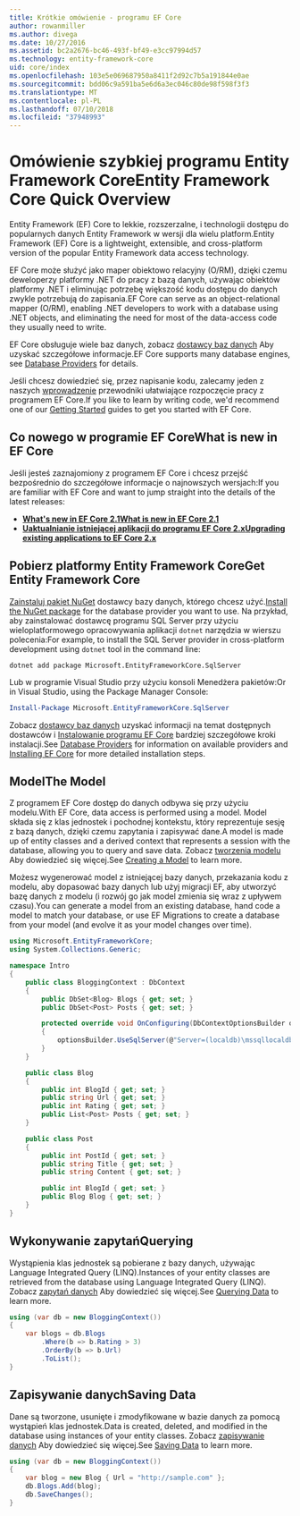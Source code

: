 ```yaml
---
title: Krótkie omówienie - programu EF Core
author: rowanmiller
ms.author: divega
ms.date: 10/27/2016
ms.assetid: bc2a2676-bc46-493f-bf49-e3cc97994d57
ms.technology: entity-framework-core
uid: core/index
ms.openlocfilehash: 103e5e069687950a8411f2d92c7b5a191844e0ae
ms.sourcegitcommit: bdd06c9a591ba5e6d6a3ec046c80de98f598f3f3
ms.translationtype: MT
ms.contentlocale: pl-PL
ms.lasthandoff: 07/10/2018
ms.locfileid: "37948993"
---
```

# <a name="entity-framework-core-quick-overview"></a><span data-ttu-id="bd2a3-102">Omówienie szybkiej programu Entity Framework Core</span><span class="sxs-lookup"><span data-stu-id="bd2a3-102">Entity Framework Core Quick Overview</span></span>

<span data-ttu-id="bd2a3-103">Entity Framework (EF) Core to lekkie, rozszerzalne, i technologii dostępu do popularnych danych Entity Framework w wersji dla wielu platform.</span><span class="sxs-lookup"><span data-stu-id="bd2a3-103">Entity Framework (EF) Core is a lightweight, extensible, and cross-platform version of the popular Entity Framework data access technology.</span></span>

<span data-ttu-id="bd2a3-104">EF Core może służyć jako maper obiektowo relacyjny (O/RM), dzięki czemu deweloperzy platformy .NET do pracy z bazą danych, używając obiektów platformy .NET i eliminując potrzebę większość kodu dostępu do danych zwykle potrzebują do zapisania.</span><span class="sxs-lookup"><span data-stu-id="bd2a3-104">EF Core can serve as an object-relational mapper (O/RM), enabling .NET developers to work with a database using .NET objects, and eliminating the need for most of the data-access code they usually need to write.</span></span>

<span data-ttu-id="bd2a3-105">EF Core obsługuje wiele baz danych, zobacz [dostawcy baz danych](providers/index.md) Aby uzyskać szczegółowe informacje.</span><span class="sxs-lookup"><span data-stu-id="bd2a3-105">EF Core supports many database engines, see [Database Providers](providers/index.md) for details.</span></span>

<span data-ttu-id="bd2a3-106">Jeśli chcesz dowiedzieć się, przez napisanie kodu, zalecamy jeden z naszych [wprowadzenie](get-started/index.md) przewodniki ułatwiające rozpoczęcie pracy z programem EF Core.</span><span class="sxs-lookup"><span data-stu-id="bd2a3-106">If you like to learn by writing code, we'd recommend one of our [Getting Started](get-started/index.md) guides to get you started with EF Core.</span></span>

## <a name="what-is-new-in-ef-core"></a><span data-ttu-id="bd2a3-107">Co nowego w programie EF Core</span><span class="sxs-lookup"><span data-stu-id="bd2a3-107">What is new in EF Core</span></span>

<span data-ttu-id="bd2a3-108">Jeśli jesteś zaznajomiony z programem EF Core i chcesz przejść bezpośrednio do szczegółowe informacje o najnowszych wersjach:</span><span class="sxs-lookup"><span data-stu-id="bd2a3-108">If you are familiar with EF Core and want to jump straight into the details of the latest releases:</span></span>

- <span data-ttu-id="bd2a3-109">**[What's new in EF Core 2.1](xref:core/what-is-new/ef-core-2.1)**</span><span class="sxs-lookup"><span data-stu-id="bd2a3-109">**[What is new in EF Core 2.1](xref:core/what-is-new/ef-core-2.1)**</span></span>
- <span data-ttu-id="bd2a3-110">**[Uaktualnianie istniejącej aplikacji do programu EF Core 2.x](xref:core/miscellaneous/1x-2x-upgrade)**</span><span class="sxs-lookup"><span data-stu-id="bd2a3-110">**[Upgrading existing applications to EF Core 2.x](xref:core/miscellaneous/1x-2x-upgrade)**</span></span>


## <a name="get-entity-framework-core"></a><span data-ttu-id="bd2a3-111">Pobierz platformy Entity Framework Core</span><span class="sxs-lookup"><span data-stu-id="bd2a3-111">Get Entity Framework Core</span></span>

<span data-ttu-id="bd2a3-112">[Zainstaluj pakiet NuGet](https://docs.nuget.org/ndocs/quickstart/use-a-package) dostawcy bazy danych, którego chcesz użyć.</span><span class="sxs-lookup"><span data-stu-id="bd2a3-112">[Install the NuGet package](https://docs.nuget.org/ndocs/quickstart/use-a-package) for the database provider you want to use.</span></span> <span data-ttu-id="bd2a3-113">Na przykład, aby zainstalować dostawcę programu SQL Server przy użyciu wieloplatformowego opracowywania aplikacji `dotnet` narzędzia w wierszu polecenia:</span><span class="sxs-lookup"><span data-stu-id="bd2a3-113">For example, to install the SQL Server provider in cross-platform development using `dotnet` tool in the command line:</span></span>

``` Console
dotnet add package Microsoft.EntityFrameworkCore.SqlServer
```

<span data-ttu-id="bd2a3-114">Lub w programie Visual Studio przy użyciu konsoli Menedżera pakietów:</span><span class="sxs-lookup"><span data-stu-id="bd2a3-114">Or in Visual Studio, using the Package Manager Console:</span></span>

``` PowerShell
Install-Package Microsoft.EntityFrameworkCore.SqlServer
```
<span data-ttu-id="bd2a3-115">Zobacz [dostawcy baz danych](providers/index.md) uzyskać informacji na temat dostępnych dostawców i [Instalowanie programu EF Core](get-started/install/index.md) bardziej szczegółowe kroki instalacji.</span><span class="sxs-lookup"><span data-stu-id="bd2a3-115">See [Database Providers](providers/index.md) for information on available providers and [Installing EF Core](get-started/install/index.md) for more detailed installation steps.</span></span>

## <a name="the-model"></a><span data-ttu-id="bd2a3-116">Model</span><span class="sxs-lookup"><span data-stu-id="bd2a3-116">The Model</span></span>

<span data-ttu-id="bd2a3-117">Z programem EF Core dostęp do danych odbywa się przy użyciu modelu.</span><span class="sxs-lookup"><span data-stu-id="bd2a3-117">With EF Core, data access is performed using a model.</span></span> <span data-ttu-id="bd2a3-118">Model składa się z klas jednostek i pochodnej kontekstu, który reprezentuje sesję z bazą danych, dzięki czemu zapytania i zapisywać dane.</span><span class="sxs-lookup"><span data-stu-id="bd2a3-118">A model is made up of entity classes and a derived context that represents a session with the database, allowing you to query and save data.</span></span> <span data-ttu-id="bd2a3-119">Zobacz [tworzenia modelu](modeling/index.md) Aby dowiedzieć się więcej.</span><span class="sxs-lookup"><span data-stu-id="bd2a3-119">See [Creating a Model](modeling/index.md) to learn more.</span></span>

<span data-ttu-id="bd2a3-120">Możesz wygenerować model z istniejącej bazy danych, przekazania kodu z modelu, aby dopasować bazy danych lub użyj migracji EF, aby utworzyć bazę danych z modelu (i rozwój go jak model zmienia się wraz z upływem czasu).</span><span class="sxs-lookup"><span data-stu-id="bd2a3-120">You can generate a model from an existing database, hand code a model to match your database, or use EF Migrations to create a database from your model (and evolve it as your model changes over time).</span></span>

``` csharp
using Microsoft.EntityFrameworkCore;
using System.Collections.Generic;

namespace Intro
{
    public class BloggingContext : DbContext
    {
        public DbSet<Blog> Blogs { get; set; }
        public DbSet<Post> Posts { get; set; }

        protected override void OnConfiguring(DbContextOptionsBuilder optionsBuilder)
        {
            optionsBuilder.UseSqlServer(@"Server=(localdb)\mssqllocaldb;Database=MyDatabase;Trusted_Connection=True;");
        }
    }

    public class Blog
    {
        public int BlogId { get; set; }
        public string Url { get; set; }
        public int Rating { get; set; }
        public List<Post> Posts { get; set; }
    }

    public class Post
    {
        public int PostId { get; set; }
        public string Title { get; set; }
        public string Content { get; set; }

        public int BlogId { get; set; }
        public Blog Blog { get; set; }
    }
}
```

## <a name="querying"></a><span data-ttu-id="bd2a3-121">Wykonywanie zapytań</span><span class="sxs-lookup"><span data-stu-id="bd2a3-121">Querying</span></span>

<span data-ttu-id="bd2a3-122">Wystąpienia klas jednostek są pobierane z bazy danych, używając Language Integrated Query (LINQ).</span><span class="sxs-lookup"><span data-stu-id="bd2a3-122">Instances of your entity classes are retrieved from the database using Language Integrated Query (LINQ).</span></span> <span data-ttu-id="bd2a3-123">Zobacz [zapytań danych](querying/index.md) Aby dowiedzieć się więcej.</span><span class="sxs-lookup"><span data-stu-id="bd2a3-123">See [Querying Data](querying/index.md) to learn more.</span></span>

``` csharp
using (var db = new BloggingContext())
{
    var blogs = db.Blogs
        .Where(b => b.Rating > 3)
        .OrderBy(b => b.Url)
        .ToList();
}
```

## <a name="saving-data"></a><span data-ttu-id="bd2a3-124">Zapisywanie danych</span><span class="sxs-lookup"><span data-stu-id="bd2a3-124">Saving Data</span></span>

<span data-ttu-id="bd2a3-125">Dane są tworzone, usunięte i zmodyfikowane w bazie danych za pomocą wystąpień klas jednostek.</span><span class="sxs-lookup"><span data-stu-id="bd2a3-125">Data is created, deleted, and modified in the database using instances of your entity classes.</span></span> <span data-ttu-id="bd2a3-126">Zobacz [zapisywanie danych](saving/index.md) Aby dowiedzieć się więcej.</span><span class="sxs-lookup"><span data-stu-id="bd2a3-126">See [Saving Data](saving/index.md) to learn more.</span></span>

``` csharp
using (var db = new BloggingContext())
{
    var blog = new Blog { Url = "http://sample.com" };
    db.Blogs.Add(blog);
    db.SaveChanges();
}
```
